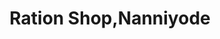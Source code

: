 ---
title: "Ration Shop,Nanniyode"
url: /thiruvananthapuram/ration-shop-nanniyode-thiruvanathapuram-thenmala-road-3/
shop: Allgemein
---